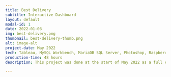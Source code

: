 ```yaml
---
title: Best Delivery
subtitle: Interactive Dashboard
layout: default
modal-id: 1
date: 2022-01-03
img: best-delivery.png
thumbnail: best-delivery-thumb.png
alt: image-alt
project-date: May 2022
tech: Tableau, MySQL Workbench, MariaDB SQL Server, Photoshop, Raspberry Pi
production-time: 48 hours
description: This project was done at the start of May 2022 as a full end-to-end portfolio project. The data was a SQL Dump available online. I installed a MariaDB SQL Server on my Raspberry Pi 4, accessed the database over my local network to make various modifications using MySQL Workbench. The data was then accessed, cleaned, and modeled in Tableau. I created a story of a non-existant IT Company called Best Delivery, performed a needs analysis, and created a dashboard according to the imagined needs.<br><br><strong><a href="https://tabsoft.co/3GGNxeK" target="_blank">CLICK HERE TO SEE THE DASHBOARD</a></strong> or <strong><a href="https://bit.ly/3tBRCLU" target="_blank">CLICK HERE TO READ THE FULL STORY OF THE PROJECT</a></strong>

---
```

